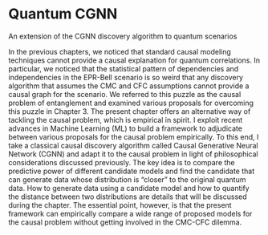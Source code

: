 # Quantum CGNN
An extension of the CGNN discovery algorithm to quantum scenarios

In the previous chapters, we noticed that standard causal modeling techniques cannot provide a causal explanation for quantum correlations. In particular, we noticed that the statistical pattern of dependencies and independencies in the EPR-Bell scenario is so weird that any discovery algorithm that assumes the CMC and CFC assumptions cannot provide a causal graph for the scenario. We referred to this puzzle as the causal problem of entanglement and examined various proposals for overcoming this puzzle in Chapter 3. The present chapter offers an alternative way of tackling the causal problem, which is empirical in spirit. I exploit recent advances in Machine Learning (ML) to build a framework to adjudicate between various proposals for the causal problem empirically. To this end, I take a classical causal discovery algorithm called Causal Generative Neural Network (CGNN) and adapt it to the causal problem in light of philosophical considerations discussed previously. The key idea is to compare the predictive power of different candidate models and find the candidate that can generate data whose distribution is “closer” to the original quantum data. How to generate data using a candidate model and how to quantify the distance between two distributions are details that will be discussed during the chapter. The essential point, however, is that the present framework can empirically compare a wide range of proposed models for the causal problem without getting involved in the CMC-CFC dilemma.
